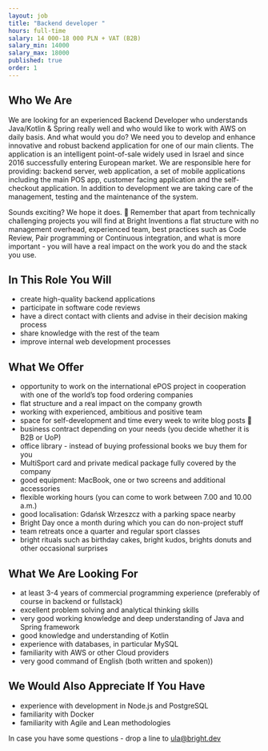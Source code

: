 ```yaml
---
layout: job
title: "Backend developer "
hours: full-time
salary: 14 000-18 000 PLN + VAT (B2B)
salary_min: 14000
salary_max: 18000
published: true
order: 1
---
```

## Who We Are

We are looking for an experienced Backend Developer who understands Java/Kotlin & Spring really well and who would like to work with AWS on daily basis. And what would you do? We need you to develop and enhance innovative and robust backend application for one of our main clients. The application is an intelligent point-of-sale widely used in Israel and since 2016 successfully entering European market. We are responsible here for providing: backend server, web application, a set of mobile applications including the main POS app, customer facing application and the self-checkout application. In addition to development we are taking care of the management, testing and the maintenance of the system.

Sounds exciting? We hope it does. 🙂 Remember that apart from technically challenging projects you will find at Bright Inventions a flat structure with no management overhead, experienced team, best practices such as Code Review, Pair programming or Continuous integration, and what is more important - you will have a real impact on the work you do and the stack you use.

## In This Role You Will

* create high-quality backend applications
* participate in software code reviews
* have a direct contact with clients and advise in their decision making process
* share knowledge with the rest of the team
* improve internal web development processes

## What We Offer

* opportunity to work on the international ePOS project in cooperation with one of the world’s top food ordering companies
* flat structure and a real impact on the company growth 
* working with experienced, ambitious and positive team
* space for self-development and time every week to write blog posts 🙂
* business contract depending on your needs (you decide whether it is B2B or UoP)
* office library - instead of buying professional books we buy them for you 
* MultiSport card and private medical package fully covered by the company 
* good equipment: MacBook, one or two screens and additional accessories
* flexible working hours (you can come to work between 7.00 and 10.00 a.m.)
* good localisation: Gdańsk Wrzeszcz with a parking space nearby 
* Bright Day once a month during which you can do non-project stuff
* team retreats once a quarter and regular sport classes 
* bright rituals such as birthday cakes, bright kudos, brights donuts and other occasional surprises 

## What We Are Looking For

* at least 3-4 years of commercial programming experience (preferably of course in backend or fullstack) 
* excellent problem solving and analytical thinking skills
* very good working knowledge and deep understanding of Java and Spring framework
* good knowledge and understanding of Kotlin
* experience with databases, in particular MySQL
* familiarity with AWS or other Cloud providers
* very good command of English (both written and spoken))

## We Would Also Appreciate If You Have

* experience with development in Node.js and PostgreSQL
* familiarity with Docker
* familiarity with Agile and Lean methodologies

In case you have some questions - drop a line to ula@bright.dev

